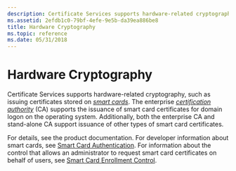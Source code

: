 ```yaml
---
description: Certificate Services supports hardware-related cryptography, such as issuing certificates stored on smart cards.
ms.assetid: 2efdb1c0-79bf-4efe-9e5b-da39ea886be8
title: Hardware Cryptography
ms.topic: reference
ms.date: 05/31/2018
---
```


# Hardware Cryptography

Certificate Services supports hardware-related cryptography, such as issuing certificates stored on [*smart cards*](../secgloss/s-gly.md). The enterprise [*certification authority*](../secgloss/c-gly.md) (CA) supports the issuance of smart card certificates for domain logon on the operating system. Additionally, both the enterprise CA and stand-alone CA support issuance of other types of smart card certificates.

For details, see the product documentation. For developer information about smart cards, see [Smart Card Authentication](../secauthn/smart-card-authentication.md). For information about the control that allows an administrator to request smart card certificates on behalf of users, see [Smart Card Enrollment Control](/previous-versions/windows/desktop/secsmart/smart-card-enrollment-control-usage-scenario).

 

 
